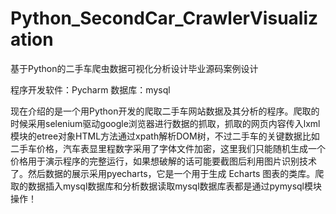 # Python_SecondCar_CrawlerVisualization
基于Python的二手车爬虫数据可视化分析设计毕业源码案例设计

程序开发软件：Pycharm  数据库：mysql

  现在介绍的是一个用Python开发的爬取二手车网站数据及其分析的程序。爬取的时候采用selenium驱动google浏览器进行数据的抓取，抓取的网页内容传入lxml模块的etree对象HTML方法通过xpath解析DOM树，不过二手车的关键数据比如二手车价格，汽车表显里程数字采用了字体文件加密，这里我们只能随机生成一个价格用于演示程序的完整运行，如果想破解的话可能要截图后利用图片识别技术了。然后数据的展示采用pyecharts，它是一个用于生成 Echarts 图表的类库。爬取的数据插入mysql数据库和分析数据读取mysql数据库表都是通过pymysql模块操作！
